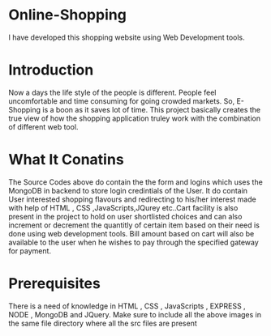 # Online-Shopping
I have developed this shopping website using Web Development tools.
# Introduction
Now a days the life style of the people is different. People feel uncomfortable and time consuming for going crowded markets. So, E-Shopping is a boon as it saves lot of time.
This project basically creates the true view of how the shopping application truley work with the combination of different web tool.
# What It Conatins 
The Source Codes above do contain the the form and logins which uses the MongoDB in backend to store login credintials of the User.
It do contain User interested shopping flavours and redirecting to his/her interest made with help of HTML , CSS ,JavaScripts,JQurey etc..Cart facility is also present in the project to hold on user shortlisted choices and can also increment or decrement the quantitly of certain item based on their need is done using web development tools.
Bill amount based on cart will also be available to the user when he wishes to pay through the specified gateway for payment.
# Prerequisites
There is a need of knowledge in HTML , CSS , JavaScripts , EXPRESS , NODE , MongoDB and JQuery.
Make sure to include all the above images in the same file directory where all the src files are present


